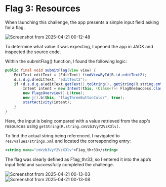 # Flag 3: Resources

When launching this challenge, the app presents a simple input field asking for a flag. 

![Screenshot from 2025-04-21 00-12-48](https://github.com/user-attachments/assets/3484b71b-e842-41c4-843f-38a15728da54)

To determine what value it was expecting, I opened the app in JADX and inspected the source code.

Within the submitFlag() function, I found the following logic:

```java
public final void submitFlag(View view) {
    EditText editText = (EditText) findViewById(R.id.editText2);
    d.s.d.g.d(editText, "editText2");
    if (d.s.d.g.a(editText.getText().toString(), getString(R.string.cmVzb3VyY2VzX3lv))) {
        Intent intent = new Intent(this, (Class<?>) FlagOneSuccess.class);
        new FlagsOverview().L(true);
        new j().b(this, "flagThreeButtonColor", true);
        startActivity(intent);
    }
}
```

Here, the input is being compared with a value retrieved from the app's resources using `getString(R.string.cmVzb3VyY2VzX3lv)`.

To find the actual string being referenced, I navigated to `res/values/strings.xml` and located the corresponding entry:

```xml
<string name="cmVzb3VyY2VzX3lv">F1ag_thr33</string>
```

The flag was clearly defined as F1ag_thr33, so I entered it into the app’s input field and successfully completed the challenge.

![Screenshot from 2025-04-21 00-13-03](https://github.com/user-attachments/assets/c38dd8e8-015d-40df-a4ef-410dc12db5f2)
![Screenshot from 2025-04-21 00-13-08](https://github.com/user-attachments/assets/be37c323-fae4-41b0-a9e2-8fb63405ac18)



